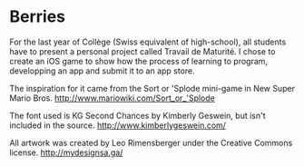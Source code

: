 Berries
=======

For the last year of Collège (Swiss equivalent of high-school), all students have to present a personal project called Travail de Maturité.
I chose to create an iOS game to show how the process of learning to program, developping an app and submit it to an app store.

The inspiration for it came from the Sort or 'Splode mini-game in New Super Mario Bros.
http://www.mariowiki.com/Sort_or_'Splode

The font used is KG Second Chances by Kimberly Geswein, but isn't included in the source.
http://www.kimberlygeswein.com/

All artwork was created by Leo Rimensberger under the Creative Commons license.
http://mydesignsa.ga/

